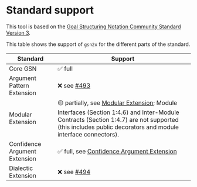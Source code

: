 
# Standard support

This tool is based on the [Goal Structuring Notation Community Standard Version 3](https://scsc.uk/r141C:1).

This table shows the support of `gsn2x` for the different parts of the standard.

| Standard                    | Support                                                               |
|-----------------------------|-----------------------------------------------------------------------|
|Core GSN                     | &#9989; full                                                          |
|Argument Pattern Extension   | &#10060; see [#493](https://github.com/jonasthewolf/gsn2x/issues/493) |
|Modular Extension            | &#128993; partially, see [Modular Extension](./mod_extension.md); Module Interfaces (Section 1:4.6) and Inter-Module Contracts (Section 1:4.7) are not supported (this includes public decorators and module interface connectors). |
|Confidence Argument Extension| &#9989; full, see [Confidence Argument Extension](./confidence.md)    |
|Dialectic Extension          | &#10060; see [#494](https://github.com/jonasthewolf/gsn2x/issues/494) |

